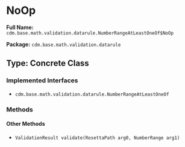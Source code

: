 # NoOp

**Full Name:** `cdm.base.math.validation.datarule.NumberRangeAtLeastOneOf$NoOp`

**Package:** `cdm.base.math.validation.datarule`

## Type: Concrete Class

### Implemented Interfaces

- `cdm.base.math.validation.datarule.NumberRangeAtLeastOneOf`

### Methods

#### Other Methods

- `ValidationResult validate(RosettaPath arg0, NumberRange arg1)`

